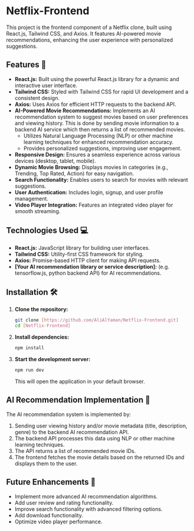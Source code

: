 # Netflix-Frontend

This project is the frontend component of a Netflix clone, built using React.js, Tailwind CSS, and Axios. It features AI-powered movie recommendations, enhancing the user experience with personalized suggestions.

## Features 🚀

* **React.js:** Built using the powerful React.js library for a dynamic and interactive user interface.
* **Tailwind CSS:** Styled with Tailwind CSS for rapid UI development and a consistent design.
* **Axios:** Uses Axios for efficient HTTP requests to the backend API.
* **AI-Powered Movie Recommendations:** Implements an AI recommendation system to suggest movies based on user preferences and viewing history. This is done by sending movie information to a backend AI service which then returns a list of recommended movies.
    * Utilizes Natural Language Processing (NLP) or other machine learning techniques for enhanced recommendation accuracy.
    * Provides personalized suggestions, improving user engagement.
* **Responsive Design:** Ensures a seamless experience across various devices (desktop, tablet, mobile).
* **Dynamic Movie Browsing:** Displays movies in categories (e.g., Trending, Top Rated, Action) for easy navigation.
* **Search Functionality:** Enables users to search for movies with relevant suggestions.
* **User Authentication:** Includes login, signup, and user profile management.
* **Video Player Integration:** Features an integrated video player for smooth streaming.

## Technologies Used 💻

* **React.js:** JavaScript library for building user interfaces.
* **Tailwind CSS:** Utility-first CSS framework for styling.
* **Axios:** Promise-based HTTP client for making API requests.
* **[Your AI recommendation library or service description]:** (e.g. tensorflow.js, python backend API) for AI recommendations.

## Installation 🛠️

1.  **Clone the repository:**

    ```bash
    git clone [https://github.com/AliAlYaman/Netflix-Frontend.git]
    cd [Netflix-Frontend]
    ```

2.  **Install dependencies:**

    ```bash
    npm install
    ```


3.  **Start the development server:**

    ```bash
    npm run dev
    ```

    This will open the application in your default browser.

## AI Recommendation Implementation 🧠

The AI recommendation system is implemented by:

1.  Sending user viewing history and/or movie metadata (title, description, genre) to the backend AI recommendation API.
2.  The backend API processes this data using NLP or other machine learning techniques.
3.  The API returns a list of recommended movie IDs.
4.  The frontend fetches the movie details based on the returned IDs and displays them to the user.

## Future Enhancements 🔮

* Implement more advanced AI recommendation algorithms.
* Add user review and rating functionality.
* Improve search functionality with advanced filtering options.
* Add download functionality.
* Optimize video player performance.
